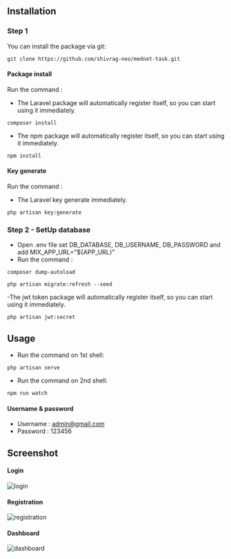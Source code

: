 
## Installation

### Step 1
You can install the package via git:

```shell
git clone https://github.com/shivrag-neo/mednet-task.git
```

#### Package install

Run the command : 

- The Laravel package will automatically register itself, so you can start using it immediately.

```shell
composer install
```

- The npm package will automatically register itself, so you can start using it immediately.

```shell
npm install
```

#### Key generate

Run the command : 

- The Laravel key generate immediately.

```shell
php artisan key:generate
```

### Step 2 - SetUp database

- Open .env file set DB_DATABASE, DB_USERNAME, DB_PASSWORD and add MIX_APP_URL="${APP_URL}"
- Run the command : 

```shell
composer dump-autoload
```

```shell
php artisan migrate:refresh --seed
```

-The jwt token package will automatically register itself, so you can start using it immediately.

```shell
php artisan jwt:secret
```

## Usage

- Run the command on 1st shell: 

```shell
php artisan serve
```

- Run the command on 2nd shell: 

```shell
npm run watch
```

#### Username & password

- Username : admin@gmail.com
- Password : 123456


## Screenshot

#### Login
![login](https://user-images.githubusercontent.com/30346330/94990107-3c9c2a00-0597-11eb-9c6d-5aae7bad2ba4.png)

#### Registration
![registration](https://user-images.githubusercontent.com/30346330/94990113-4a51af80-0597-11eb-9823-9bbf30b9087d.png)

#### Dashboard
![dashboard](https://user-images.githubusercontent.com/30346330/94990115-4cb40980-0597-11eb-8363-9a54353c3adc.png)
